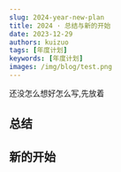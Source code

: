 ```yaml
---
slug: 2024-year-new-plan
title: 2024 · 总结与新的开始
date: 2023-12-29
authors: kuizuo
tags: [年度计划]
keywords: [年度计划]
images: /img/blog/test.png
---
```


还没怎么想好怎么写,先放着

<!-- truncate -->

## 总结

## 新的开始
